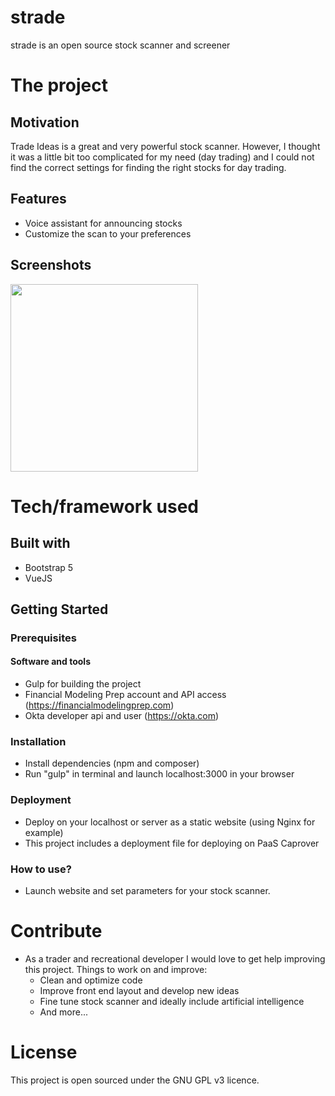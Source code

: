 # strade
strade is an open source stock scanner and screener

# The project
## Motivation
Trade Ideas is a great and very powerful stock scanner. However, I thought it was a little bit too complicated for my need (day trading) and I could not find the correct settings for finding the right stocks for day trading. 

## Features
- Voice assistant for announcing stocks
- Customize the scan to your preferences

## Screenshots
<img src="https://7ak-public.s3.amazonaws.com/strade_scanner_sreenshot.png" height="300">

# Tech/framework used

## Built with
- Bootstrap 5
- VueJS

## Getting Started

### Prerequisites
#### Software and tools
- Gulp for building the project
- Financial Modeling Prep account and API access (https://financialmodelingprep.com)
- Okta developer api and user (https://okta.com)

### Installation

- Install dependencies (npm and composer)
- Run "gulp" in terminal and launch localhost:3000 in your browser

### Deployment
- Deploy on your localhost or server as a static website (using Nginx for example)
- This project includes a deployment file for deploying on PaaS Caprover

### How to use?
- Launch website and set parameters for your stock scanner. 

# Contribute
- As a trader and recreational developer I would love to get help improving this project. Things to work on and improve:
	- Clean and optimize code
	- Improve front end layout and develop new ideas 
    - Fine tune stock scanner and ideally include artificial intelligence
	- And more...

# License
This project is open sourced under the GNU GPL v3 licence.